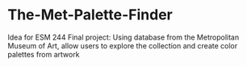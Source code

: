 # The-Met-Palette-Finder
Idea for ESM 244 Final project: Using database from the Metropolitan Museum of Art, allow users to explore the collection and create color palettes from artwork

